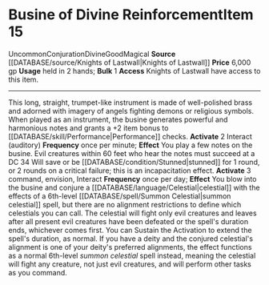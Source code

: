 ﻿---
bulk: '1'
id: '1566'
item_category: Held Items
level: '15'
name: Busine of Divine Reinforcement
price: 6,000 gp
rarity: Uncommon
school: Conjuration
source: '[[DATABASE/source/Knights of Lastwall|Knights of Lastwall]]'
subcategory: helditem
trait:
- '[[DATABASE/trait/Conjuration|Conjuration]]'
- '[[DATABASE/trait/Divine|Divine]]'
- '[[DATABASE/trait/Good|Good]]'
- '[[DATABASE/trait/Magical|Magical]]'
- '[[DATABASE/trait/Uncommon|Uncommon]]'
type: Item
usage: held in 2 hands

---
# Busine of Divine Reinforcement<span class="item-type">Item 15</span>

<span class="trait-uncommon item-trait">Uncommon</span><span class="item-trait">Conjuration</span><span class="item-trait">Divine</span><span class="item-trait">Good</span><span class="item-trait">Magical</span>
**Source** [[DATABASE/source/Knights of Lastwall|Knights of Lastwall]]
**Price** 6,000 gp
**Usage** held in 2 hands; **Bulk** 1
**Access** Knights of Lastwall have access to this item.

---
This long, straight, trumpet-like instrument is made of well-polished brass and adorned with imagery of angels fighting demons or religious symbols. When played as an instrument, the busine generates powerful and harmonious notes and grants a +2 item bonus to [[DATABASE/skill/Performance|Performance]] checks.
**Activate** <span class="action-icon">2</span> Interact (auditory) **Frequency** once per minute; **Effect** You play a few notes on the busine. Evil creatures within 60 feet who hear the notes must succeed at a DC 34 Will save or be [[DATABASE/condition/Stunned|stunned]] for 1 round, or 2 rounds on a critical failure; this is an incapacitation effect.
**Activate** <span class="action-icon">3</span> command, envision, Interact **Frequency** once per day; **Effect** You blow into the busine and conjure a [[DATABASE/language/Celestial|celestial]] with the effects of a 6th-level [[DATABASE/spell/Summon Celestial|summon celestial]] spell, but there are no alignment restrictions to define which celestials you can call. The celestial will fight only evil creatures and leaves after all present evil creatures have been defeated or the spell's duration ends, whichever comes first. You can Sustain the Activation to extend the spell's duration, as normal. If you have a deity and the conjured celestial's alignment is one of your deity's preferred alignments, the effect functions as a normal 6th-level _summon celestial_ spell instead, meaning the celestial will fight any creature, not just evil creatures, and will perform other tasks as you command.